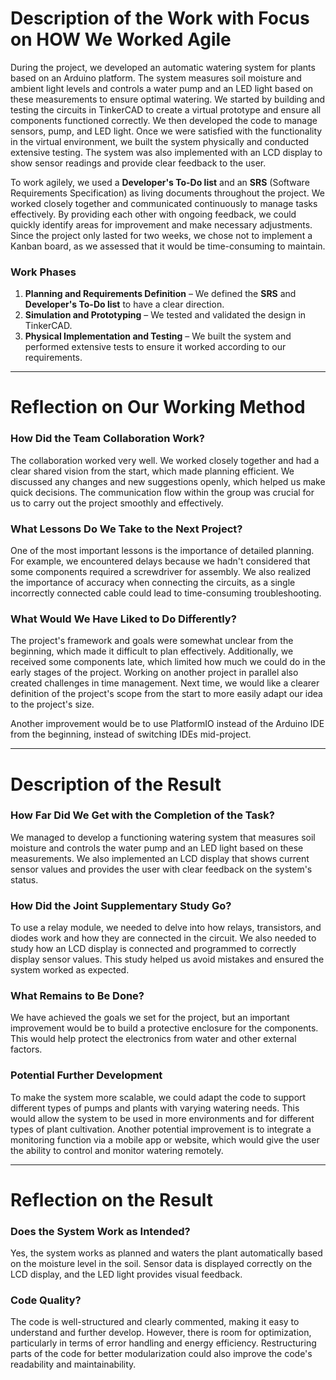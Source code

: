 # **Description of the Work with Focus on HOW We Worked Agile**

During the project, we developed an automatic watering system for plants based on an Arduino platform. The system measures soil moisture and ambient light levels and controls a water pump and an LED light based on these measurements to ensure optimal watering. We started by building and testing the circuits in TinkerCAD to create a virtual prototype and ensure all components functioned correctly. We then developed the code to manage sensors, pump, and LED light. Once we were satisfied with the functionality in the virtual environment, we built the system physically and conducted extensive testing. The system was also implemented with an LCD display to show sensor readings and provide clear feedback to the user.

To work agilely, we used a **Developer's To-Do list** and an **SRS** (Software Requirements Specification) as living documents throughout the project. We worked closely together and communicated continuously to manage tasks effectively. By providing each other with ongoing feedback, we could quickly identify areas for improvement and make necessary adjustments. Since the project only lasted for two weeks, we chose not to implement a Kanban board, as we assessed that it would be time-consuming to maintain.

### **Work Phases**
1. **Planning and Requirements Definition** – We defined the **SRS** and **Developer's To-Do list** to have a clear direction.
2. **Simulation and Prototyping** – We tested and validated the design in TinkerCAD.
3. **Physical Implementation and Testing** – We built the system and performed extensive tests to ensure it worked according to our requirements.

---

# **Reflection on Our Working Method**

### **How Did the Team Collaboration Work?**
The collaboration worked very well. We worked closely together and had a clear shared vision from the start, which made planning efficient. We discussed any changes and new suggestions openly, which helped us make quick decisions. The communication flow within the group was crucial for us to carry out the project smoothly and effectively.

### **What Lessons Do We Take to the Next Project?**
One of the most important lessons is the importance of detailed planning. For example, we encountered delays because we hadn't considered that some components required a screwdriver for assembly. We also realized the importance of accuracy when connecting the circuits, as a single incorrectly connected cable could lead to time-consuming troubleshooting.

### **What Would We Have Liked to Do Differently?**
The project's framework and goals were somewhat unclear from the beginning, which made it difficult to plan effectively. Additionally, we received some components late, which limited how much we could do in the early stages of the project. Working on another project in parallel also created challenges in time management. Next time, we would like a clearer definition of the project's scope from the start to more easily adapt our idea to the project's size.

Another improvement would be to use PlatformIO instead of the Arduino IDE from the beginning, instead of switching IDEs mid-project.

---

# **Description of the Result**

### **How Far Did We Get with the Completion of the Task?**
We managed to develop a functioning watering system that measures soil moisture and controls the water pump and an LED light based on these measurements. We also implemented an LCD display that shows current sensor values and provides the user with clear feedback on the system's status.

### **How Did the Joint Supplementary Study Go?**
To use a relay module, we needed to delve into how relays, transistors, and diodes work and how they are connected in the circuit. We also needed to study how an LCD display is connected and programmed to correctly display sensor values. This study helped us avoid mistakes and ensured the system worked as expected.

### **What Remains to Be Done?**
We have achieved the goals we set for the project, but an important improvement would be to build a protective enclosure for the components. This would help protect the electronics from water and other external factors.

### **Potential Further Development**
To make the system more scalable, we could adapt the code to support different types of pumps and plants with varying watering needs. This would allow the system to be used in more environments and for different types of plant cultivation. Another potential improvement is to integrate a monitoring function via a mobile app or website, which would give the user the ability to control and monitor watering remotely.

---

# **Reflection on the Result**

### **Does the System Work as Intended?**
Yes, the system works as planned and waters the plant automatically based on the moisture level in the soil. Sensor data is displayed correctly on the LCD display, and the LED light provides visual feedback.

### **Code Quality?**
The code is well-structured and clearly commented, making it easy to understand and further develop. However, there is room for optimization, particularly in terms of error handling and energy efficiency. Restructuring parts of the code for better modularization could also improve the code's readability and maintainability.
